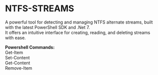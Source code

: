 # NTFS-STREAMS
A powerful tool for detecting and managing NTFS alternate streams, built with the latest PowerShell SDK and .Net 7. <br> 
It offers an intuitive interface for creating, reading, and deleting streams with ease.

**Powershell Commands:**<br>
Get-Item<br> 
Set-Content<br> 
Get-Content<br> 
Remove-Item<br> 
